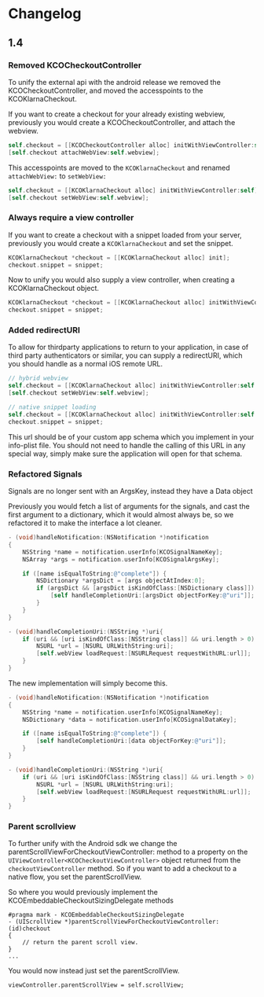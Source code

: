 
# Changelog 

## 1.4

### Removed KCOCheckoutController 

To unify the external api with the android release we removed the KCOCheckoutController, and moved the accesspoints to the KCOKlarnaCheckout.

If you want to create a checkout for your already existing webview, previously you would create a KCOCheckoutController, and attach the webview.

```objective-c
self.checkout = [[KCOCheckoutController alloc] initWithViewController:self];
[self.checkout attachWebView:self.webview];
```

This accesspoints are moved to the ```KCOKlarnaCheckout``` and renamed ```attachWebView:``` to ```setWebView:```

```objective-c
self.checkout = [[KCOKlarnaCheckout alloc] initWithViewController:self];
[self.checkout setWebView:self.webview];
```

### Always require a view controller

If you want to create a checkout with a snippet loaded from your server, previously you would create a ```KCOKlarnaCheckout``` and set the snippet.

```objective-c
KCOKlarnaCheckout *checkout = [[KCOKlarnaCheckout alloc] init];
checkout.snippet = snippet;
```

Now to unify you would also supply a view controller, when creating a KCOKlarnaCheckout object.

```objective-c
KCOKlarnaCheckout *checkout = [[KCOKlarnaCheckout alloc] initWithViewController:self];
checkout.snippet = snippet;
```

### Added redirectURI

To allow for thirdparty applications to return to your application, in case of third party authenticators or similar, you can supply a redirectURI, which you should handle as a normal iOS remote URL.

```objective-c
// hybrid webview
self.checkout = [[KCOKlarnaCheckout alloc] initWithViewController:self redirectURI:<YOUR-URL>];
[self.checkout setWebView:self.webview];

// native snippet loading
self.checkout = [[KCOKlarnaCheckout alloc] initWithViewController:self redirectURI:<YOUR-URL>];
checkout.snippet = snippet;
```

This url should be of your custom app schema which you implement in your info-plist file. You should not need to handle the calling of this URL in any special way, simply make sure the application will open for that schema.

### Refactored Signals

Signals are no longer sent with an ArgsKey, instead they have a Data object

Previously you would fetch a list of arguments for the signals, and cast the first argument to a dictionary, which it would almost always be, so we refactored it to make the interface a lot cleaner.

```objective-c
- (void)handleNotification:(NSNotification *)notification
{
    NSString *name = notification.userInfo[KCOSignalNameKey];
    NSArray *args = notification.userInfo[KCOSignalArgsKey];

    if ([name isEqualToString:@"complete"]) {
        NSDictionary *argsDict = [args objectAtIndex:0];
        if (argsDict && [argsDict isKindOfClass:[NSDictionary class]]) {
            [self handleCompletionUri:[argsDict objectForKey:@"uri"]];
        }
    }
}

- (void)handleCompletionUri:(NSString *)uri{
    if (uri && [uri isKindOfClass:[NSString class]] && uri.length > 0) {
        NSURL *url = [NSURL URLWithString:uri];
        [self.webView loadRequest:[NSURLRequest requestWithURL:url]];
    }
}
```

The new implementation will simply become this. 

```objective-c
- (void)handleNotification:(NSNotification *)notification
{
    NSString *name = notification.userInfo[KCOSignalNameKey];
    NSDictionary *data = notification.userInfo[KCOSignalDataKey];

    if ([name isEqualToString:@"complete"]) {
        [self handleCompletionUri:[data objectForKey:@"uri"]];
    }
}

- (void)handleCompletionUri:(NSString *)uri{
    if (uri && [uri isKindOfClass:[NSString class]] && uri.length > 0) {
        NSURL *url = [NSURL URLWithString:uri];
        [self.webView loadRequest:[NSURLRequest requestWithURL:url]];
    }
}
```

### Parent scrollview

To further unify with the Android sdk we change the parentScrollViewForCheckoutViewController: method to a property on the ```UIViewController<KCOCheckoutViewController>``` object returned from the ```checkoutViewController``` method. So if you want to add a checkout to a native flow, you set the parentScrollView.

So where you would previously implement the KCOEmbeddableCheckoutSizingDelegate methods

```
#pragma mark - KCOEmbeddableCheckoutSizingDelegate
- (UIScrollView *)parentScrollViewForCheckoutViewController:(id)checkout
{
    // return the parent scroll view.
}
...
```

You would now instead just set the parentScrollView.

```
viewController.parentScrollView = self.scrollView;
```





